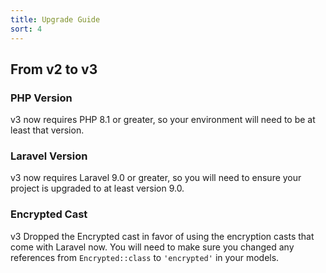 ```yaml
---
title: Upgrade Guide
sort: 4
---
```


## From v2 to v3

### PHP Version

v3 now requires PHP 8.1 or greater, so your environment will need to be at least that version.

### Laravel Version

v3 now requires Laravel 9.0 or greater, so you will need to ensure your project is upgraded to at least version 9.0.

### Encrypted Cast

v3 Dropped the Encrypted cast in favor of using the encryption casts that come with Laravel now. You will need to make sure you changed any references from `Encrypted::class` to `'encrypted'` in your models.
